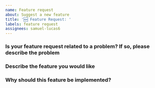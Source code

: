 ```yaml
---
name: Feature request
about: Suggest a new feature
title: '🆕 Feature Request: '
labels: feature request
assignees: samuel-lucas6
---
```


### Is your feature request related to a problem? If so, please describe the problem
<!-- A clear and concise description of what the problem is. -->


### Describe the feature you would like
<!-- A clear and concise description of what you'd like to see implemented. -->


### Why should this feature be implemented?
<!-- Who does this help? Why is it useful? -->
